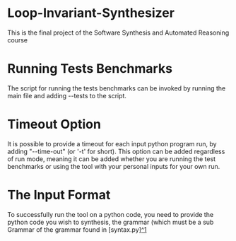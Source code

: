# Loop-Invariant-Synthesizer
This is the final project of the Software Synthesis and Automated Reasoning course

# Running Tests Benchmarks
The script for running the tests benchmarks can be invoked by running the main file and adding --tests to the script.

# Timeout Option
It is possible to provide a timeout for each input python program run, by adding "--time-out" (or '-t' for short).
This option can be added regardless of run mode, meaning it can be added whether you are running the test benchmarks or using the tool with your personal inputs for your own run.

# The Input Format
To successfully run the tool on a python code, you need to provide the python code you wish to synthesis, the grammar (which must be a sub Grammar of the grammar found in [syntax.py][^1](https://github.com/AbuJabal-Hussein/Loop-Invariant-Synthesizer/blob/5ceb5e550787e27639146f98f755b365466f3c23/syntax.py) 
<!--stackedit_data:
eyJoaXN0b3J5IjpbLTg5OTU5NzUwLDE0NTA1NDU5MTIsMTUzNT
c3NzU5MiwxOTAyODI5ODI3LDE0ODg5NzM5MDcsLTExMjc2MTM2
OTgsLTExNzk2NTE3OCwtMTU0ODYwNTg2NF19
-->